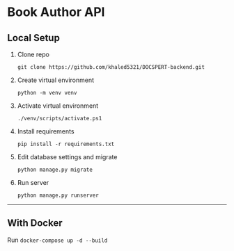 # Book Author API

## Local Setup

1. Clone repo
    ```shell
    git clone https://github.com/khaled5321/DOCSPERT-backend.git
    ```

2. Create virtual environment
    ```shell
    python -m venv venv
    ```

3. Activate virtual environment
    ```shell
    ./venv/scripts/activate.ps1
    ```

4. Install requirements
    ```shell
    pip install -r requirements.txt
    ```

5. Edit database settings and migrate
    ```shell
    python manage.py migrate
    ```

6. Run server
    ```shell
    python manage.py runserver
    ```

---

## With Docker

Run ```docker-compose up -d --build```